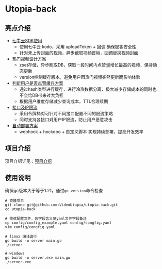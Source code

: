 
# Utopia-back

## 亮点介绍

+ [七牛云SDK使用](./doc/七牛云SDK使用.md)
  + 使用七牛云 kodo，采用 uploadToken + 回调 确保密钥安全性
  + 针对未上传封面的视频，异步截取视频首帧，回调替换视频封面
+ [热门视频设计方案](./doc/热门视频设计方案.md)
  + zset存储，异步刷取DB，获取一段时间内点赞量增长最高的视频，保持动态更新
  + version控制缓存版本，避免用户因热门视频突然更新而影响体验
+ [判断用户是否点赞缓存方案](./doc/判断用户是否点赞缓存方案.md)
  + 通过hash类型进行缓存，进行冷热数据分离，极大减少存储成本的同时也不会给DB带来过大负担
  + 根据用户维度存储减少查询成本，TTL合理续期
+ [接口及IP限流](./doc/接口及IP限流.md)
  + 采用令牌桶对可针对不同接口配置不同的限流策略
  + 同时支持各接口对用户IP限流，防止用户恶意攻击
+ [自动部署方案](./doc/自动部署方案.md)
  + webhook + hookdoo + 自定义脚本 实现持续部署，提高开发效率

## 项目介绍

项目介绍详见：[项目介绍](./doc/项目介绍.md)

## 使用说明

确保go版本大于等于1.21，通过`go version`命令检查

```shell
# 克隆项目
git clone git@github.com:VideoUtopia/utopia-back.git
cd utopia-back

# 修改配置文件，各字段含义见yaml文件字段备注
cp config/comfig_example.yaml config/congfig.yaml 
vim config/congfig.yaml

# linux 编译运行
go build -o server main.go 
./server

# windows
go build -o server.exe main.go
./server.exe
```